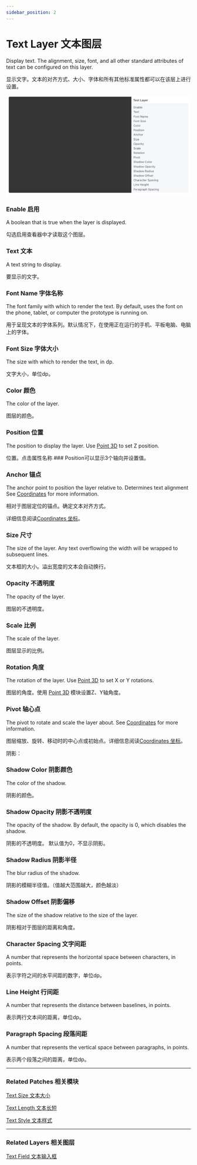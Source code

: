 ```yaml
---
sidebar_position: 2
---
```


# Text Layer 文本图层

Display text. The alignment, size, font, and all other standard attributes of text can be configured on this layer.

显示文字。文本的对齐方式、大小、字体和所有其他标准属性都可以在该层上进行设置。

![Image](./../../../static/img/docs/Layer/text-layer.png)

### Enable 启用

A boolean that is true when the layer is displayed.

勾选启用查看器中才读取这个图层。

### Text 文本

A text string to display.

要显示的文字。

### Font Name 字体名称

The font family with which to render the text. By default, uses the font on the phone, tablet, or computer the prototype is running on.

用于呈现文本的字体系列。默认情况下，在使用正在运行的手机、平板电脑、电脑上的字体。

### Font Size 字体大小

The size with which to render the text, in dp.

文字大小，单位dp。

### Color 颜色

The color of the layer.

图层的颜色。

### Position 位置

The position to display the layer. Use [Point 3D](./../Utility/Point%203D.md) to set Z position.

位置。点击属性名称 ### Position可以显示3个轴向并设置值。

### Anchor 锚点

The anchor point to position the layer relative to. Determines text alignment See [Coordinates](./../Concepts/Coordinates.md) for more information.

相对于图层定位的锚点。确定文本对齐方式。

详细信息阅读[Coordinates 坐标](./../Concepts/Coordinates.md)。

### Size 尺寸

The size of the layer. Any text overflowing the width will be wrapped to subsequent lines.

文本框的大小。溢出宽度的文本会自动换行。

### Opacity 不透明度

The opacity of the layer.

图层的不透明度。

### Scale 比例

The scale of the layer.

图层显示的比例。

### Rotation 角度

The rotation of the layer. Use [Point 3D](./../Utility/Point%203D.md) to set X or Y rotations.

图层的角度。使用 [Point 3D](./../Utility/Point%203D.md) 模块设置Z、Y轴角度。

### Pivot 轴心点

The pivot to rotate and scale the layer about. See [Coordinates](./../Concepts/Coordinates.md) for more information.

图层缩放、旋转、移动时的中心点或初始点。详细信息阅读[Coordinates 坐标](./../Concepts/Coordinates.md)。

阴影：

### Shadow Color 阴影颜色

The color of the shadow.

阴影的颜色。

### Shadow Opacity 阴影不透明度

The opacity of the shadow. By default, the opacity is 0, which disables the shadow.

阴影的不透明度。 默认值为0，不显示阴影。

### Shadow Radius 阴影半径

The blur radius of the shadow.

阴影的模糊半径值。（值越大范围越大，颜色越淡）

### Shadow Offset 阴影偏移

The size of the shadow relative to the size of the layer.

阴影相对于图层的距离和角度。

### Character Spacing 文字间距

A number that represents the horizontal space between characters, in points.

表示字符之间的水平间距的数字，单位dp。

### Line Height 行间距

A number that represents the distance between baselines, in points.

表示两行文本间的距离，单位dp。

### Paragraph Spacing 段落间距

A number that represents the vertical space between paragraphs, in points.

表示两个段落之间的距离，单位dp。

------

### Related Patches 相关模块

[Text Size 文本大小](./../Text/Text%20Size.md)

[Text Length 文本长短](./../Text/Text%20Length.md)

[Text Style 文本样式](./../Text/Text%20Style.md)

------

### Related Layers 相关图层

[Text Field 文本输入框](./../iOS/Text%20Field.md)
